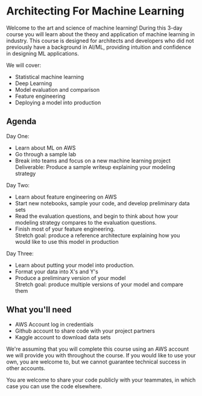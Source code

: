 # Architecting For Machine Learning
Welcome to the art and science of machine learning! During this 3-day course you will learn about the theoy and application of machine learning in industry. This course is designed for architects and developers who did not previously have a background in AI/ML, providing intuition and confidence in designing ML applications.

We will cover:
- Statistical machine learning
- Deep Learning
- Model evaluation and comparison
- Feature engineering
- Deploying a model into production

## Agenda

Day One:
- Learn about ML on AWS
- Go through a sample lab
- Break into teams and focus on a new machine learning project\
Deliverable: Produce a sample writeup explaining your modeling strategy

Day Two: 
- Learn about feature engineering on AWS
- Start new notebooks, sample your code, and develop preliminary data sets
- Read the evaluation questions, and begin to think about how your modeling strategy compares to the evaluation questions.
- Finish most of your feature engineering.\
Stretch goal: produce a reference architecture explaining how you would like to use this model in production

Day Three:
- Learn about putting your model into production.
- Format your data into X's and Y's
- Produce a preliminary version of your model\
Stretch goal: produce multiple versions of your model and compare them

## What you'll need
- AWS Account log in credentials
- Github account to share code with your project partners
- Kaggle account to download data sets

We're assuming that you will complete this course using an AWS account we will provide you with throughout the course. If you would like to use your own, you are welcome to, but we cannot guarantee technical success in other accounts.

You are welcome to share your code publicly with your teammates, in which case you can use the code elsewhere.
